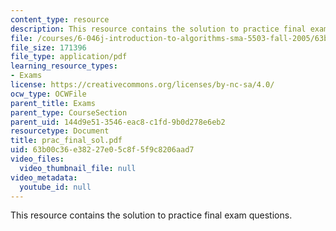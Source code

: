```yaml
---
content_type: resource
description: This resource contains the solution to practice final exam questions.
file: /courses/6-046j-introduction-to-algorithms-sma-5503-fall-2005/63b00c36e38227e05c8f5f9c8206aad7_prac_final_sol.pdf
file_size: 171396
file_type: application/pdf
learning_resource_types:
- Exams
license: https://creativecommons.org/licenses/by-nc-sa/4.0/
ocw_type: OCWFile
parent_title: Exams
parent_type: CourseSection
parent_uid: 144d9e51-3546-eac8-c1fd-9b0d278e6eb2
resourcetype: Document
title: prac_final_sol.pdf
uid: 63b00c36-e382-27e0-5c8f-5f9c8206aad7
video_files:
  video_thumbnail_file: null
video_metadata:
  youtube_id: null
---
```

This resource contains the solution to practice final exam questions.